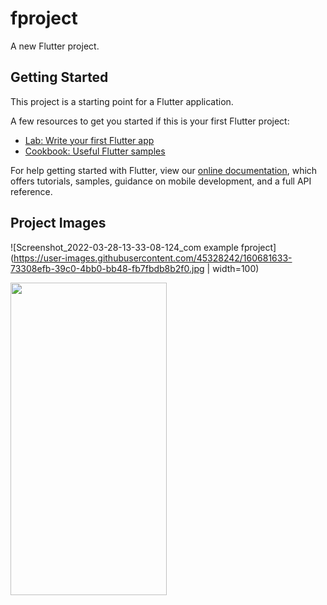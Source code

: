 # fproject

A new Flutter project.

## Getting Started

This project is a starting point for a Flutter application.

A few resources to get you started if this is your first Flutter project:

- [Lab: Write your first Flutter app](https://flutter.dev/docs/get-started/codelab)
- [Cookbook: Useful Flutter samples](https://flutter.dev/docs/cookbook)

For help getting started with Flutter, view our
[online documentation](https://flutter.dev/docs), which offers tutorials,
samples, guidance on mobile development, and a full API reference.

## Project Images
![Screenshot_2022-03-28-13-33-08-124_com example fproject](https://user-images.githubusercontent.com/45328242/160681633-73308efb-39c0-4bb0-bb48-fb7fbdb8b2f0.jpg | width=100)

<a href="url"><img src="https://user-images.githubusercontent.com/45328242/160681633-73308efb-39c0-4bb0-bb48-fb7fbdb8b2f0.jpg" align="left" height="500" width="250" ></a>
